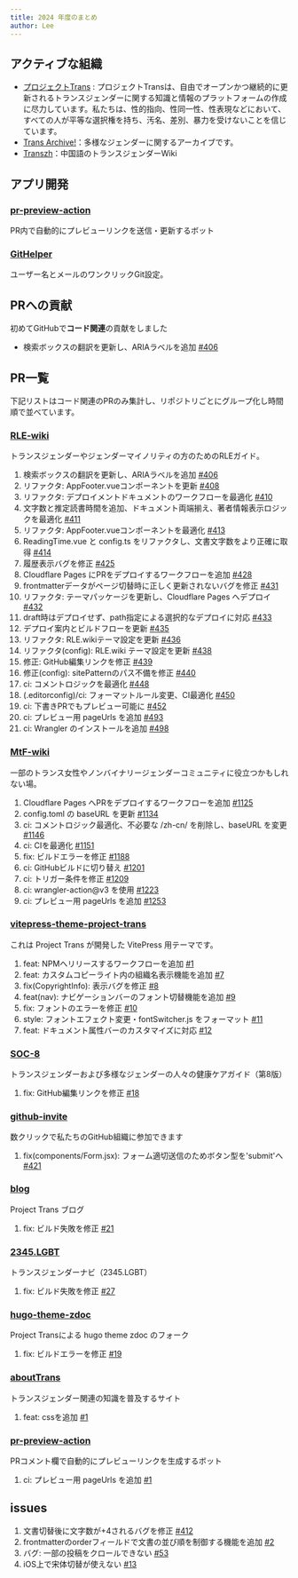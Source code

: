 ```yaml
---
title: 2024 年度のまとめ
author: Lee
---
```


## アクティブな組織

- [プロジェクトTrans](https://github.com/project-trans) : プロジェクトTransは、自由でオープンかつ継続的に更新されるトランスジェンダーに関する知識と情報のプラットフォームの作成に尽力しています。私たちは、性的指向、性同一性、性表現などにおいて、すべての人が平等な選択権を持ち、汚名、差別、暴力を受けないことを信じています。
- [Trans Archive!](https://github.com/trans-archive)：多様なジェンダーに関するアーカイブです。
- [Transzh](https://github.com/transzh-org)：中国語のトランスジェンダーWiki

## アプリ開発

### [pr-preview-action](https://github.com/project-trans/pr-preview-action)

PR内で自動的にプレビューリンクを送信・更新するボット

### [GitHelper](https://github.com/Leetfs/GitHelper)

ユーザー名とメールのワンクリックGit設定。

## PRへの貢献

初めてGitHubで**コード関連**の貢献をしました

- 検索ボックスの翻訳を更新し、ARIAラベルを追加 [#406](https://github.com/project-trans/RLE-wiki/pull/406)

## PR一覧

下記リストはコード関連のPRのみ集計し、リポジトリごとにグループ化し時間順で並べています。

### [RLE-wiki](https://github.com/project-trans/RLE-wiki)

トランスジェンダーやジェンダーマイノリティの方のためのRLEガイド。

1. 検索ボックスの翻訳を更新し、ARIAラベルを追加 [#406](https://github.com/project-trans/RLE-wiki/pull/406)
2. リファクタ: AppFooter.vueコンポーネントを更新 [#408](https://github.com/project-trans/RLE-wiki/pull/408)
3. リファクタ: デプロイメントドキュメントのワークフローを最適化 [#410](https://github.com/project-trans/RLE-wiki/pull/410)
4. 文字数と推定読書時間を追加、ドキュメント両端揃え、著者情報表示ロジックを最適化 [#411](https://github.com/project-trans/RLE-wiki/pull/411)
5. リファクタ: AppFooter.vueコンポーネントを最適化 [#413](https://github.com/project-trans/RLE-wiki/pull/413)
6. ReadingTime.vue と config.ts をリファクタし、文書文字数をより正確に取得 [#414](https://github.com/project-trans/RLE-wiki/pull/414)
7. 履歴表示バグを修正 [#425](https://github.com/project-trans/RLE-wiki/pull/425)
8. Cloudflare Pages にPRをデプロイするワークフローを追加 [#428](https://github.com/project-trans/RLE-wiki/pull/428)
9. frontmatterデータがページ切替時に正しく更新されないバグを修正 [#431](https://github.com/project-trans/RLE-wiki/pull/431)
10. リファクタ: テーマパッケージを更新し、Cloudflare Pages へデプロイ [#432](https://github.com/project-trans/RLE-wiki/pull/432)
11. draft時はデプロイせず、path指定による選択的なデプロイに対応 [#433](https://github.com/project-trans/RLE-wiki/pull/433)
12. デプロイ案内とビルドフローを更新 [#435](https://github.com/project-trans/RLE-wiki/pull/435)
13. リファクタ: RLE.wikiテーマ設定を更新 [#436](https://github.com/project-trans/RLE-wiki/pull/436)
14. リファクタ(config): RLE.wiki テーマ設定を更新 [#438](https://github.com/project-trans/RLE-wiki/pull/438)
15. 修正: GitHub編集リンクを修正 [#439](https://github.com/project-trans/RLE-wiki/pull/439)
16. 修正(config): sitePatternのパス不備を修正 [#440](https://github.com/project-trans/RLE-wiki/pull/440)
17. ci: コメントロジックを最適化 [#448](https://github.com/project-trans/RLE-wiki/pull/448)
18. (.editorconfig)/ci: フォーマットルール変更、CI最適化 [#450](https://github.com/project-trans/RLE-wiki/pull/450)
19. ci: 下書きPRでもプレビュー可能に [#452](https://github.com/project-trans/RLE-wiki/pull/452)
20. ci: プレビュー用 pageUrls を追加 [#493](https://github.com/project-trans/RLE-wiki/pull/493)
21. ci: Wrangler のインストールを追加 [#498](https://github.com/project-trans/RLE-wiki/pull/498)

### [MtF-wiki](https://github.com/project-trans/MtF-wiki)

一部のトランス女性やノンバイナリージェンダーコミュニティに役立つかもしれない場。

1. Cloudflare Pages へPRをデプロイするワークフローを追加 [#1125](https://github.com/project-trans/MtF-wiki/pull/1125)
2. config.toml の baseURL を更新 [#1134](https://github.com/project-trans/MtF-wiki/pull/1134)
3. ci: コメントロジック最適化、不必要な /zh-cn/ を削除し、baseURL を変更 [#1146](https://github.com/project-trans/MtF-wiki/pull/1146)
4. ci: CIを最適化 [#1151](https://github.com/project-trans/MtF-wiki/pull/1151)
5. fix: ビルドエラーを修正 [#1188](https://github.com/project-trans/MtF-wiki/pull/1188)
6. ci: GitHubビルドに切り替え [#1201](https://github.com/project-trans/MtF-wiki/pull/1201)
7. ci: トリガー条件を修正 [#1209](https://github.com/project-trans/MtF-wiki/pull/1209)
8. ci: wrangler-action@v3 を使用 [#1223](https://github.com/project-trans/MtF-wiki/pull/1223)
9. ci: プレビュー用 pageUrls を追加 [#1253](https://github.com/project-trans/MtF-wiki/pull/1253)

### [vitepress-theme-project-trans](https://github.com/project-trans/vitepress-theme-project-trans)

これは Project Trans が開発した VitePress 用テーマです。

1. feat: NPMへリリースするワークフローを追加 [#1](https://github.com/project-trans/vitepress-theme-project-trans/pull/1)
2. feat: カスタムコピーライト内の組織名表示機能を追加 [#7](https://github.com/project-trans/vitepress-theme-project-trans/pull/7)
3. fix(CopyrightInfo): 表示バグを修正 [#8](https://github.com/project-trans/vitepress-theme-project-trans/pull/8)
4. feat(nav): ナビゲーションバーのフォント切替機能を追加 [#9](https://github.com/project-trans/vitepress-theme-project-trans/pull/9)
5. fix: フォントのエラーを修正 [#10](https://github.com/project-trans/vitepress-theme-project-trans/pull/10)
6. style: フォントエフェクト変更・fontSwitcher.js をフォーマット [#11](https://github.com/project-trans/vitepress-theme-project-trans/pull/11)
7. feat: ドキュメント属性バーのカスタマイズに対応 [#12](https://github.com/project-trans/vitepress-theme-project-trans/pull/12)

### [SOC-8](https://github.com/project-trans/SOC-8/)

トランスジェンダーおよび多様なジェンダーの人々の健康ケアガイド（第8版）

1. fix: GitHub編集リンクを修正 [#18](https://github.com/project-trans/SOC-8/pull/18)

### [github-invite](https://github.com/squarestack/github-invite)

数クリックで私たちのGitHub組織に参加できます

1. fix(components/Form.jsx): フォーム適切送信のためボタン型を'submit'へ [#421](https://github.com/squarestack/github-invite/pull/421)

### [blog](https://github.com/project-trans/blog/)

Project Trans ブログ

1. fix: ビルド失敗を修正 [#21](https://github.com/project-trans/blog/pull/21)

### [2345.LGBT](https://github.com/project-trans/2345.LGBT)

トランスジェンダーナビ（2345.LGBT）

1. fix: ビルド失敗を修正 [#27](https://github.com/project-trans/2345.LGBT/pull/27)

### [hugo-theme-zdoc](https://github.com/project-trans/hugo-theme-zdoc)

Project Transによる hugo theme zdoc のフォーク

1. fix: ビルドエラーを修正 [#19](https://github.com/project-trans/hugo-theme-zdoc/pull/19)

### [aboutTrans](https://github.com/Transzh-Program/aboutTrans)

トランスジェンダー関連の知識を普及するサイト

1. feat: cssを追加 [#1](https://github.com/Transzh-Program/aboutTrans/pull/1)

### [pr-preview-action](https://github.com/project-trans/pr-preview-action)

PRコメント欄で自動的にプレビューリンクを生成するボット

1. ci: プレビュー用 pageUrls を追加 [#1](https://github.com/project-trans/pr-preview-action/pull/1)

## issues

1. 文書切替後に文字数が+4されるバグを修正 [#412](https://github.com/project-trans/RLE-wiki/issues/412)
2. frontmatterのorderフィールドで文書の並び順を制御する機能を追加 [#2](https://github.com/project-trans/vitepress-theme-project-trans/issues/2)
3. バグ: 一部の投稿をクロールできない [#53](https://github.com/jooooock/wechat-article-exporter/issues/53)
4. iOS上で宋体切替が使えない [#13](https://github.com/project-trans/vitepress-theme-project-trans/issues/13)

